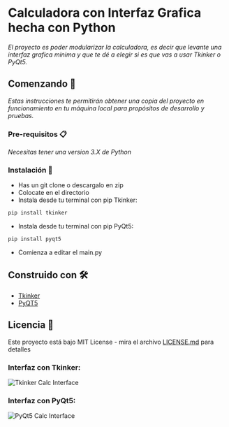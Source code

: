 # Calculadora con Interfaz Grafica hecha con Python

_El proyecto es poder modularizar la calculadora, es decir que levante una interfaz grafica minima y que te dé a elegir si es que vas a usar Tkinker o PyQt5._

## Comenzando 🚀

_Estas instrucciones te permitirán obtener una copia del proyecto en funcionamiento en tu máquina local para propósitos de desarrollo y pruebas._


### Pre-requisitos 📋

_Necesitas tener una version 3.X de Python_

### Instalación 🔧

- Has un git clone o descargalo en zip
- Colocate en el directorio
- Instala desde tu terminal con pip Tkinker:
```bash
pip install tkinker
```
- Instala desde tu terminal con pip PyQt5:
```bash
pip install pyqt5
```
- Comienza a editar el main.py

## Construido con 🛠️

* [Tkinker](https://docs.python.org/3/library/tkinter.html) 
* [PyQT5](https://doc.qt.io/qtforpython)

## Licencia 📄

Este proyecto está bajo MIT License - mira el archivo [LICENSE.md](https://github.com/EliazBobadilla/Basic-calculator-with-graphical-interface/blob/main/LICENSE) para detalles

### Interfaz con Tkinker:
![Tkinker Calc Interface](https://i.imgur.com/0fuyZjZ.png)

### Interfaz con PyQt5:
![PyQt5 Calc Interface](https://i.imgur.com/8r1d4pk.png)
